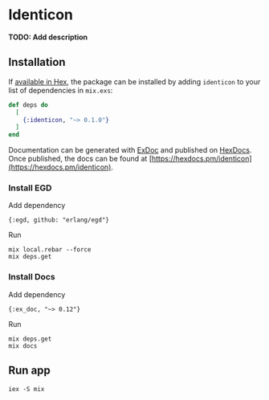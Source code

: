 # Identicon

**TODO: Add description**

## Installation

If [available in Hex](https://hex.pm/docs/publish), the package can be installed
by adding `identicon` to your list of dependencies in `mix.exs`:

```elixir
def deps do
  [
    {:identicon, "~> 0.1.0"}
  ]
end
```

Documentation can be generated with [ExDoc](https://github.com/elixir-lang/ex_doc)
and published on [HexDocs](https://hexdocs.pm). Once published, the docs can
be found at [https://hexdocs.pm/identicon](https://hexdocs.pm/identicon).


### Install EGD
Add dependency
```
{:egd, github: "erlang/egd"}
```
Run
```
mix local.rebar --force
mix deps.get
```

### Install Docs
Add dependency
```
{:ex_doc, "~> 0.12"}
```
Run
```
mix deps.get
mix docs
```

## Run app
```
iex -S mix
```